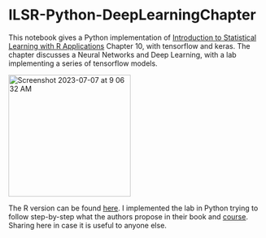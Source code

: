 # ILSR-Python-DeepLearningChapter
This notebook gives a Python implementation of  [Introduction to Statistical Learning with R Applications](https://www.statlearning.com/) 
Chapter 10, with tensorflow and keras. 
The chapter discusses a Neural Networks and Deep Learning, with a lab implementing a series of tensorflow models.

<img width="240" alt="Screenshot 2023-07-07 at 9 06 32 AM" src="https://github.com/renataghisloti/ILSR-Python-DeepLearningChapter/assets/800498/4feba9ef-52f4-4b73-86ad-bf5b9d18454c">


The R version can be found [here](https://www.statlearning.com/resources-second-edition). 
I implemented the lab in Python trying to follow step-by-step what the authors propose in their book 
and [course](https://learning.edx.org/course/course-v1:StanfordOnline+STATSX0001+1T2022/). 
Sharing here in case it is useful to anyone else.
